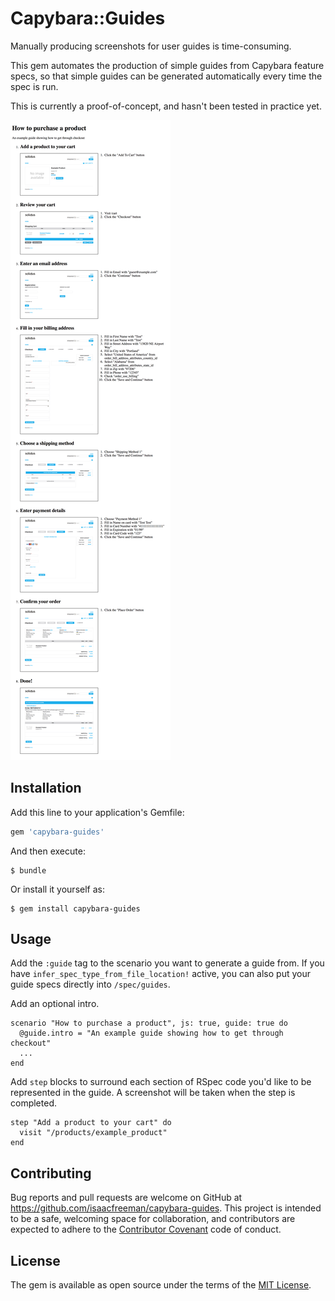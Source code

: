 # Capybara::Guides

Manually producing screenshots for user guides is time-consuming.

This gem automates the production of simple guides from Capybara feature specs, so that simple guides can be generated automatically every time the spec is run.

This is currently a proof-of-concept, and hasn't been tested in practice yet.

![Example Image](https://raw.githubusercontent.com/isaacfreeman/capybara-guides/master/doc/example.png)

## Installation

Add this line to your application's Gemfile:

```ruby
gem 'capybara-guides'
```

And then execute:

    $ bundle

Or install it yourself as:

    $ gem install capybara-guides

## Usage
Add the `:guide` tag to the scenario you want to generate a guide from. If you have `infer_spec_type_from_file_location!` active, you can also put your guide specs directly into `/spec/guides`.

Add an optional intro.
```
scenario "How to purchase a product", js: true, guide: true do
  @guide.intro = "An example guide showing how to get through checkout"
  ...
end
```

Add `step` blocks to surround each section of RSpec code you'd like to be represented in the guide. A screenshot will be taken when the step is completed.
```
step "Add a product to your cart" do
  visit "/products/example_product"
end
```

## Contributing
Bug reports and pull requests are welcome on GitHub at https://github.com/isaacfreeman/capybara-guides. This project is intended to be a safe, welcoming space for collaboration, and contributors are expected to adhere to the [Contributor Covenant](http://contributor-covenant.org) code of conduct.


## License
The gem is available as open source under the terms of the [MIT License](http://opensource.org/licenses/MIT).
